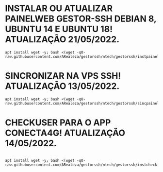 # INSTALAR OU ATUALIZAR PAINELWEB GESTOR-SSH DEBIAN 8, UBUNTU 14 E UBUNTU 18! ATUALIZAÇÃO 21/05/2022.
```
apt install wget -y; bash <(wget -qO- raw.githubusercontent.com/ARealeza/gestorssh/ntech/gestorssh/instpainel.sh)
```

# SINCRONIZAR NA VPS SSH! ATUALIZAÇÃO 13/05/2022.
```
apt install wget -y; bash <(wget -qO- raw.githubusercontent.com/ARealeza/gestorssh/ntech/gestorssh/sincpainel.sh)
```

# CHECKUSER PARA O APP CONECTA4G! ATUALIZAÇÃO 14/05/2022.
```

apt install wget -y; bash <(wget -qO- raw.githubusercontent.com/ARealeza/gestorssh/ntech/gestorssh/instcheck.sh)
```